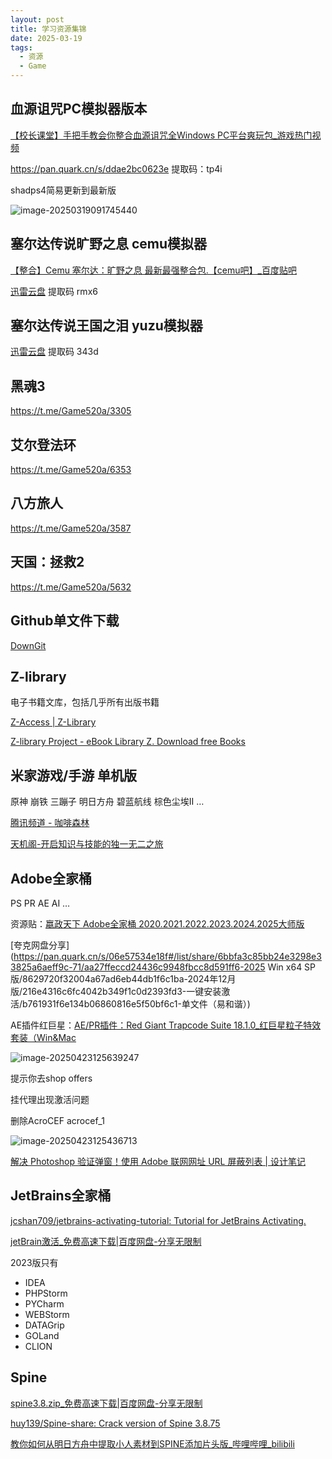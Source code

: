 ```yaml
---
layout: post
title: 学习资源集锦
date: 2025-03-19
tags:
  - 资源
  - Game
---
```


## 血源诅咒PC模拟器版本

[【校长课堂】手把手教会你整合血源诅咒全Windows PC平台爽玩包_游戏热门视频](https://www.bilibili.com/video/BV1opfkYPEgZ/?spm_id_from=333.337.search-card.all.click&vd_source=cc62639f8cba7649c1be3fdeff181bb1)

https://pan.quark.cn/s/ddae2bc0623e 提取码：tp4i

shadps4简易更新到最新版

![image-20250319091745440](https://cdn.jsdelivr.net/gh/violet-wdream/Drawio/PNG/202503190917530.png)

## 塞尔达传说旷野之息 cemu模拟器

[【整合】Cemu 塞尔达：旷野之息 最新最强整合包.【cemu吧】_百度贴吧](https://tieba.baidu.com/p/7339372495?pid=139202862892&cid=#139202909368l)

[迅雷云盘](https://pan.xunlei.com/s/VMeKKcGjCdCysHgwy66J2h4vA1?path=%2FCemu(WiiU资源)) 提取码 rmx6



## 塞尔达传说王国之泪 yuzu模拟器

[迅雷云盘](https://pan.xunlei.com/s/VO7UuaLhBbWd7ixl36zonYCtA1?pwd=343d&path=%2F塞尔达%2F王国之泪%2F游戏本体) 提取码 343d



## 黑魂3

https://t.me/Game520a/3305

## 艾尔登法环

https://t.me/Game520a/6353

## 八方旅人

https://t.me/Game520a/3587



## 天国：拯救2

https://t.me/Game520a/5632

## Github单文件下载

[DownGit](https://minhaskamal.github.io/DownGit/#/home)

## Z-library 

电子书籍文库，包括几乎所有出版书籍

[Z-Access | Z-Library](https://z-library.sk/z-access#desktop_app_tab)

[Z-library Project - eBook Library Z. Download free Books](https://z-library.sk/)

## 米家游戏/手游 单机版

原神 崩铁  三蹦子 明日方舟  碧蓝航线 棕色尘埃II …

[腾讯频道 - 咖啡森林](https://pd.qq.com/g/kafeisenlin1)

[天机阁-开启知识与技能的独一无二之旅](https://tianjg.com/)

## Adobe全家桶



PS PR AE AI  …

资源贴：[嬴政天下 Adobe全家桶 2020.2021.2022.2023.2024.2025大师版](https://www.mefcl.com/adobe.html)

[夸克网盘分享](https://pan.quark.cn/s/06e57534e18f#/list/share/6bbfa3c85bb24e3298e33825a6aeff9c-71/aa27ffeccd24436c9948fbcc8d591ff6-2025 Win x64 SP版/8629720f32004a67ad6eb44db1f6c1ba-2024年12月版/216e4316c6fc4042b349f1c0d2393fd3-一键安装激活/b761931f6e134b06860816e5f50bf6c1-单文件（易和谐）)

AE插件红巨星：[AE/PR插件：Red Giant Trapcode Suite 18.1.0_红巨星粒子特效套装（Win&Mac](https://jpsmile.com/red-giant-trapcode-suite-18/)



![image-20250423125639247](https://cdn.jsdelivr.net/gh/violet-wdream/Drawio/PNG/202504231256285.png)

提示你去shop offers

挂代理出现激活问题

删除AcroCEF acrocef_1

![image-20250423125436713](https://cdn.jsdelivr.net/gh/violet-wdream/Drawio/PNG/202504231254781.png)

[解决 Photoshop 验证弹窗！使用 Adobe 联网网址 URL 屏蔽列表 | 设计笔记](https://www.shejibiji.com/archives/9652)






## JetBrains全家桶
[jcshan709/jetbrains-activating-tutorial: Tutorial for JetBrains Activating.](https://github.com/jcshan709/jetbrains-activating-tutorial)

 [jetBrain激活_免费高速下载|百度网盘-分享无限制](https://pan.baidu.com/s/1pX-G_PXzJA1aM2ERW6GSpg?pwd=ucyo#list/path=%2Fsharelink3473652545-504206471339812%2FjetBrain激活&parentPath=%2Fsharelink3473652545-504206471339812)

2023版只有

- IDEA  
- PHPStorm 
- PYCharm 
- WEBStorm 
- DATAGrip 
- GOLand 
- CLION


## Spine

[spine3.8.zip_免费高速下载|百度网盘-分享无限制](https://pan.baidu.com/s/1FAdPrcvJxtKJ4rVB0ZYheA?pwd=it96)

[huy139/Spine-share: Crack version of Spine 3.8.75](https://github.com/huy139/Spine-share/tree/main)

[教你如何从明日方舟中提取小人素材到SPINE添加片头版_哔哩哔哩_bilibili](https://www.bilibili.com/video/BV1bB4y117NW/?spm_id_from=333.337.search-card.all.click&vd_source=cc62639f8cba7649c1be3fdeff181bb1)